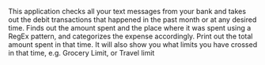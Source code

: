 This application checks all your text messages from your bank and takes out the debit transactions that happened in the past month or at any desired time. 
Finds out the amount spent and the place where it was spent using a RegEx pattern, and categorizes the expense accordingly. 
Print out the total amount spent in that time. 
It will also show you what limits you have crossed in that time, e.g. Grocery Limit, or Travel limit
